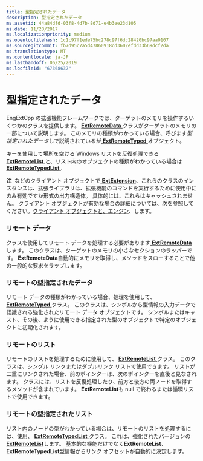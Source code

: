 ```yaml
---
title: 型指定されたデータ
description: 型指定されたデータ
ms.assetid: 44a84dfd-03f8-4d7b-8d71-e4b3ee23d105
ms.date: 11/28/2017
ms.localizationpriority: medium
ms.openlocfilehash: 1c1c97f1ede75bc278c97f6dc28420bc97aa0107
ms.sourcegitcommit: fb7d95c7a5d47860918cd3602efdd33b69dcf2da
ms.translationtype: MT
ms.contentlocale: ja-JP
ms.lasthandoff: 06/25/2019
ms.locfileid: "67368637"
---
```

# <a name="typed-data"></a>型指定されたデータ


EngExtCpp の拡張機能フレームワークでは、ターゲットのメモリを操作するいくつかのクラスを提供します。 [ **ExtRemoteData** ](https://docs.microsoft.com/windows-hardware/drivers/ddi/content/engextcpp/nl-engextcpp-extremotedata)クラスがターゲットのメモリの一部について説明します。 このメモリの種類がわかっている場合、呼びます*型指定されたデータ*しで説明されているが[ **ExtRemoteTyped** ](https://docs.microsoft.com/windows-hardware/drivers/ddi/content/engextcpp/nl-engextcpp-extremotetyped)オブジェクト。

キーを使用して場所を空ける Windows リストを反復処理できる[ **ExtRemoteList** ](https://docs.microsoft.com/windows-hardware/drivers/ddi/content/engextcpp/nl-engextcpp-extremotelist)と、リスト内のオブジェクトの種類がわかっている場合は[ **ExtRemoteTypedList** ](https://docs.microsoft.com/windows-hardware/drivers/ddi/content/engextcpp/nl-engextcpp-extremotetypedlist).

**注**  などのクライアント オブジェクトで[ **ExtExtension**](https://msdn.microsoft.com/library/windows/hardware/ff543981)、これらのクラスのインスタンスは、拡張ライブラリは、拡張機能のコマンドを実行するために使用中にのみ有効ですか形式の出力構造体。 具体的には、これらはキャッシュされません。 クライアント オブジェクトが有効な場合の詳細については、次を参照してください。[クライアント オブジェクトと、エンジン](client-objects-and-the-engine.md)、します。

 

### <a name="span-idremotedataspanspan-idremotedataspanremote-data"></a><span id="remote_data"></span><span id="REMOTE_DATA"></span>リモート データ

クラスを使用してリモート データを処理する必要があります[ **ExtRemoteData**](https://docs.microsoft.com/windows-hardware/drivers/ddi/content/engextcpp/nl-engextcpp-extremotedata)します。 このクラスは、ターゲットのメモリの小さなセクションのラッパーです。 **ExtRemoteData**自動的にメモリを取得し、メソッドをスローすることで他の一般的な要求をラップします。

### <a name="span-idremotetypeddataspanspan-idremotetypeddataspanremote-typed-data"></a><span id="remote_typed_data"></span><span id="REMOTE_TYPED_DATA"></span>リモートの型指定されたデータ

リモート データの種類がわかっている場合、処理を使用して、 [ **ExtRemoteTyped** ](https://docs.microsoft.com/windows-hardware/drivers/ddi/content/engextcpp/nl-engextcpp-extremotetyped)クラス。 このクラスは、シンボルから型情報の入力データで認識される強化されたリモート データ オブジェクトです。 シンボルまたはキャスト、その後、ように使用できる指定された型のオブジェクトで特定のオブジェクトに初期化されます。

### <a name="span-idremotelistsspanspan-idremotelistsspanremote-lists"></a><span id="remote_lists"></span><span id="REMOTE_LISTS"></span>リモートのリスト

リモートのリストを処理するために使用して、 [ **ExtRemoteList** ](https://docs.microsoft.com/windows-hardware/drivers/ddi/content/engextcpp/nl-engextcpp-extremotelist)クラス。 このクラスは、シングル リンクまたはダブルリンク リストで使用できます。 リストが二重にリンクされた場合、前のポインターは、次のポインターを直後と見なされます。 クラスには、リストを反復処理したり、前方と後方の両ノードを取得するメソッドが含まれています。 **ExtRemoteList**も null で終わるまたは循環リストで使用できます。

### <a name="span-idremotetypedlistsspanspan-idremotetypedlistsspanremote-typed-lists"></a><span id="remote_typed_lists"></span><span id="REMOTE_TYPED_LISTS"></span>リモートの型指定されたリスト

リスト内のノードの型がわかっている場合は、リモートのリストを処理するには、使用、 [ **ExtRemoteTypedList** ](https://docs.microsoft.com/windows-hardware/drivers/ddi/content/engextcpp/nl-engextcpp-extremotetypedlist)クラス。 これは、強化されたバージョンの[ **ExtRemoteList**](https://docs.microsoft.com/windows-hardware/drivers/ddi/content/engextcpp/nl-engextcpp-extremotelist)します。 基本的な機能だけでなく**ExtRemoteList**、 **ExtRemoteTypedList**型情報からリンク オフセットが自動的に決定します。

 

 





